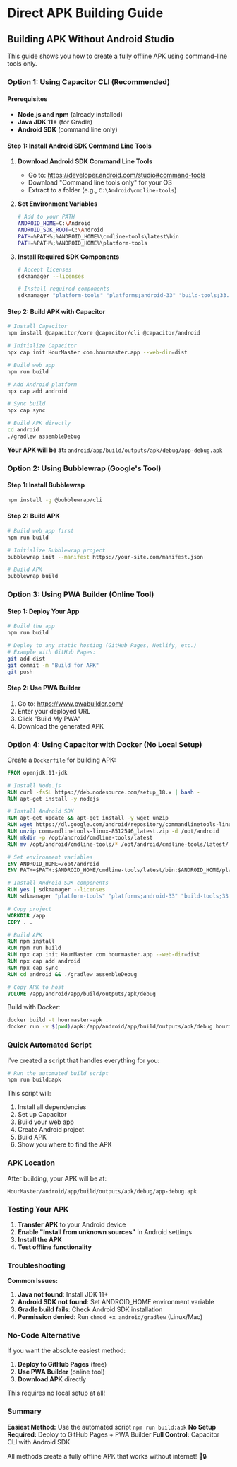 # Direct APK Building Guide

## Building APK Without Android Studio

This guide shows you how to create a fully offline APK using command-line tools only.

### Option 1: Using Capacitor CLI (Recommended)

#### Prerequisites
- **Node.js and npm** (already installed)
- **Java JDK 11+** (for Gradle)
- **Android SDK** (command line only)

#### Step 1: Install Android SDK Command Line Tools

1. **Download Android SDK Command Line Tools**
   - Go to: https://developer.android.com/studio#command-tools
   - Download "Command line tools only" for your OS
   - Extract to a folder (e.g., `C:\Android\cmdline-tools`)

2. **Set Environment Variables**
   ```bash
   # Add to your PATH
   ANDROID_HOME=C:\Android
   ANDROID_SDK_ROOT=C:\Android
   PATH=%PATH%;%ANDROID_HOME%\cmdline-tools\latest\bin
   PATH=%PATH%;%ANDROID_HOME%\platform-tools
   ```

3. **Install Required SDK Components**
   ```bash
   # Accept licenses
   sdkmanager --licenses
   
   # Install required components
   sdkmanager "platform-tools" "platforms;android-33" "build-tools;33.0.0"
   ```

#### Step 2: Build APK with Capacitor

```bash
# Install Capacitor
npm install @capacitor/core @capacitor/cli @capacitor/android

# Initialize Capacitor
npx cap init HourMaster com.hourmaster.app --web-dir=dist

# Build web app
npm run build

# Add Android platform
npx cap add android

# Sync build
npx cap sync

# Build APK directly
cd android
./gradlew assembleDebug
```

**Your APK will be at:** `android/app/build/outputs/apk/debug/app-debug.apk`

### Option 2: Using Bubblewrap (Google's Tool)

#### Step 1: Install Bubblewrap

```bash
npm install -g @bubblewrap/cli
```

#### Step 2: Build APK

```bash
# Build web app first
npm run build

# Initialize Bubblewrap project
bubblewrap init --manifest https://your-site.com/manifest.json

# Build APK
bubblewrap build
```

### Option 3: Using PWA Builder (Online Tool)

#### Step 1: Deploy Your App

```bash
# Build the app
npm run build

# Deploy to any static hosting (GitHub Pages, Netlify, etc.)
# Example with GitHub Pages:
git add dist
git commit -m "Build for APK"
git push
```

#### Step 2: Use PWA Builder

1. Go to: https://www.pwabuilder.com/
2. Enter your deployed URL
3. Click "Build My PWA"
4. Download the generated APK

### Option 4: Using Capacitor with Docker (No Local Setup)

Create a `Dockerfile` for building APK:

```dockerfile
FROM openjdk:11-jdk

# Install Node.js
RUN curl -fsSL https://deb.nodesource.com/setup_18.x | bash -
RUN apt-get install -y nodejs

# Install Android SDK
RUN apt-get update && apt-get install -y wget unzip
RUN wget https://dl.google.com/android/repository/commandlinetools-linux-8512546_latest.zip
RUN unzip commandlinetools-linux-8512546_latest.zip -d /opt/android
RUN mkdir -p /opt/android/cmdline-tools/latest
RUN mv /opt/android/cmdline-tools/* /opt/android/cmdline-tools/latest/

# Set environment variables
ENV ANDROID_HOME=/opt/android
ENV PATH=$PATH:$ANDROID_HOME/cmdline-tools/latest/bin:$ANDROID_HOME/platform-tools

# Install Android SDK components
RUN yes | sdkmanager --licenses
RUN sdkmanager "platform-tools" "platforms;android-33" "build-tools;33.0.0"

# Copy project
WORKDIR /app
COPY . .

# Build APK
RUN npm install
RUN npm run build
RUN npx cap init HourMaster com.hourmaster.app --web-dir=dist
RUN npx cap add android
RUN npx cap sync
RUN cd android && ./gradlew assembleDebug

# Copy APK to host
VOLUME /app/android/app/build/outputs/apk/debug
```

Build with Docker:
```bash
docker build -t hourmaster-apk .
docker run -v $(pwd)/apk:/app/android/app/build/outputs/apk/debug hourmaster-apk
```

### Quick Automated Script

I've created a script that handles everything for you:

```bash
# Run the automated build script
npm run build:apk
```

This script will:
1. Install all dependencies
2. Set up Capacitor
3. Build your web app
4. Create Android project
5. Build APK
6. Show you where to find the APK

### APK Location

After building, your APK will be at:
```
HourMaster/android/app/build/outputs/apk/debug/app-debug.apk
```

### Testing Your APK

1. **Transfer APK** to your Android device
2. **Enable "Install from unknown sources"** in Android settings
3. **Install the APK**
4. **Test offline functionality**

### Troubleshooting

**Common Issues:**

1. **Java not found**: Install JDK 11+
2. **Android SDK not found**: Set ANDROID_HOME environment variable
3. **Gradle build fails**: Check Android SDK installation
4. **Permission denied**: Run `chmod +x android/gradlew` (Linux/Mac)

### No-Code Alternative

If you want the absolute easiest method:

1. **Deploy to GitHub Pages** (free)
2. **Use PWA Builder** (online tool)
3. **Download APK** directly

This requires no local setup at all!

### Summary

**Easiest Method:** Use the automated script `npm run build:apk`
**No Setup Required:** Deploy to GitHub Pages + PWA Builder
**Full Control:** Capacitor CLI with Android SDK

All methods create a fully offline APK that works without internet! 📱🔒 